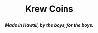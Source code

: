 <h1 align="center"><strong>
 
 Krew Coins
 
 </strong></h1>

 <h5 align="center">
 
 Made in Hawaii, by the boys, for the boys.
 
</h5>
